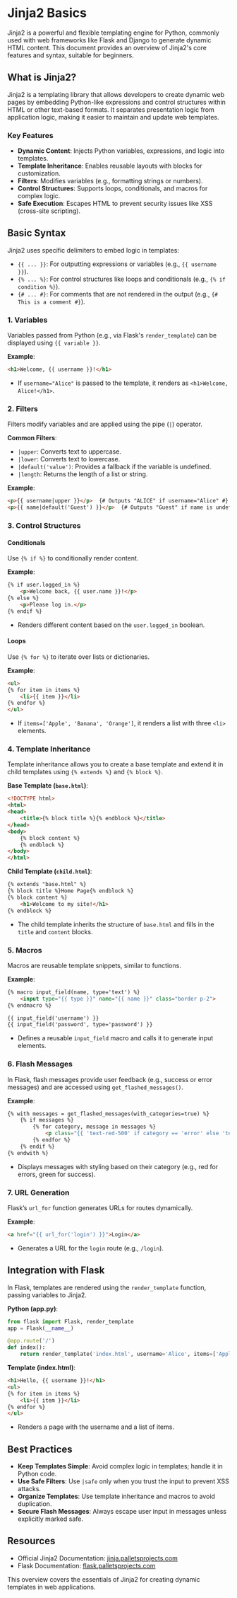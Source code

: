 # Jinja2 Basics

Jinja2 is a powerful and flexible templating engine for Python, commonly used with web frameworks like Flask and Django to generate dynamic HTML content. This document provides an overview of Jinja2's core features and syntax, suitable for beginners.

## What is Jinja2?

Jinja2 is a templating library that allows developers to create dynamic web pages by embedding Python-like expressions and control structures within HTML or other text-based formats. It separates presentation logic from application logic, making it easier to maintain and update web templates.

### Key Features
- **Dynamic Content**: Injects Python variables, expressions, and logic into templates.
- **Template Inheritance**: Enables reusable layouts with blocks for customization.
- **Filters**: Modifies variables (e.g., formatting strings or numbers).
- **Control Structures**: Supports loops, conditionals, and macros for complex logic.
- **Safe Execution**: Escapes HTML to prevent security issues like XSS (cross-site scripting).

## Basic Syntax

Jinja2 uses specific delimiters to embed logic in templates:
- `{{ ... }}`: For outputting expressions or variables (e.g., `{{ username }}`).
- `{% ... %}`: For control structures like loops and conditionals (e.g., `{% if condition %}`).
- `{# ... #}`: For comments that are not rendered in the output (e.g., `{# This is a comment #}`).

### 1. Variables
Variables passed from Python (e.g., via Flask's `render_template`) can be displayed using `{{ variable }}`.

**Example**:
```html
<h1>Welcome, {{ username }}!</h1>
```
- If `username="Alice"` is passed to the template, it renders as `<h1>Welcome, Alice!</h1>`.

### 2. Filters
Filters modify variables and are applied using the pipe (`|`) operator.

**Common Filters**:
- `|upper`: Converts text to uppercase.
- `|lower`: Converts text to lowercase.
- `|default('value')`: Provides a fallback if the variable is undefined.
- `|length`: Returns the length of a list or string.

**Example**:
```html
<p>{{ username|upper }}</p>  {# Outputs "ALICE" if username="Alice" #}
<p>{{ name|default('Guest') }}</p>  {# Outputs "Guest" if name is undefined #}
```

### 3. Control Structures

#### Conditionals
Use `{% if %}` to conditionally render content.

**Example**:
```html
{% if user.logged_in %}
    <p>Welcome back, {{ user.name }}!</p>
{% else %}
    <p>Please log in.</p>
{% endif %}
```
- Renders different content based on the `user.logged_in` boolean.

#### Loops
Use `{% for %}` to iterate over lists or dictionaries.

**Example**:
```html
<ul>
{% for item in items %}
    <li>{{ item }}</li>
{% endfor %}
</ul>
```
- If `items=['Apple', 'Banana', 'Orange']`, it renders a list with three `<li>` elements.

### 4. Template Inheritance
Template inheritance allows you to create a base template and extend it in child templates using `{% extends %}` and `{% block %}`.

**Base Template (`base.html`)**:
```html
<!DOCTYPE html>
<html>
<head>
    <title>{% block title %}{% endblock %}</title>
</head>
<body>
    {% block content %}
    {% endblock %}
</body>
</html>
```

**Child Template (`child.html`)**:
```html
{% extends "base.html" %}
{% block title %}Home Page{% endblock %}
{% block content %}
    <h1>Welcome to my site!</h1>
{% endblock %}
```
- The child template inherits the structure of `base.html` and fills in the `title` and `content` blocks.

### 5. Macros
Macros are reusable template snippets, similar to functions.

**Example**:
```html
{% macro input_field(name, type='text') %}
    <input type="{{ type }}" name="{{ name }}" class="border p-2">
{% endmacro %}

{{ input_field('username') }}
{{ input_field('password', type='password') }}
```
- Defines a reusable `input_field` macro and calls it to generate input elements.

### 6. Flash Messages
In Flask, flash messages provide user feedback (e.g., success or error messages) and are accessed using `get_flashed_messages()`.

**Example**:
```html
{% with messages = get_flashed_messages(with_categories=true) %}
    {% if messages %}
        {% for category, message in messages %}
            <p class="{{ 'text-red-500' if category == 'error' else 'text-green-500' }}">{{ message }}</p>
        {% endfor %}
    {% endif %}
{% endwith %}
```
- Displays messages with styling based on their category (e.g., red for errors, green for success).

### 7. URL Generation
Flask’s `url_for` function generates URLs for routes dynamically.

**Example**:
```html
<a href="{{ url_for('login') }}">Login</a>
```
- Generates a URL for the `login` route (e.g., `/login`).

## Integration with Flask
In Flask, templates are rendered using the `render_template` function, passing variables to Jinja2.

**Python (app.py)**:
```python
from flask import Flask, render_template
app = Flask(__name__)

@app.route('/')
def index():
    return render_template('index.html', username='Alice', items=['Apple', 'Banana'])
```

**Template (index.html)**:
```html
<h1>Hello, {{ username }}!</h1>
<ul>
{% for item in items %}
    <li>{{ item }}</li>
{% endfor %}
</ul>
```
- Renders a page with the username and a list of items.

## Best Practices
- **Keep Templates Simple**: Avoid complex logic in templates; handle it in Python code.
- **Use Safe Filters**: Use `|safe` only when you trust the input to prevent XSS attacks.
- **Organize Templates**: Use template inheritance and macros to avoid duplication.
- **Secure Flash Messages**: Always escape user input in messages unless explicitly marked safe.

## Resources
- Official Jinja2 Documentation: [jinja.palletsprojects.com](https://jinja.palletsprojects.com)
- Flask Documentation: [flask.palletsprojects.com](https://flask.palletsprojects.com)

This overview covers the essentials of Jinja2 for creating dynamic templates in web applications.